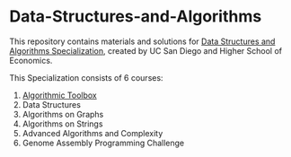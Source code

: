 # Data-Structures-and-Algorithms
This repository contains materials and solutions for [Data Structures and Algorithms Specialization](https://www.coursera.org/specializations/data-structures-algorithms "Data Structures and Algorithms Specialization"), created by UC San Diego and Higher School of Economics.

This Specialization consists of 6 courses:

1. [Algorithmic Toolbox](https://github.com/theWellHopeErr/data-structures-and-algorithms/tree/master/1.%20Algorithmic%20Toolbox)
2. Data Structures
3. Algorithms on Graphs
4. Algorithms on Strings
5. Advanced Algorithms and Complexity
6. Genome Assembly Programming Challenge